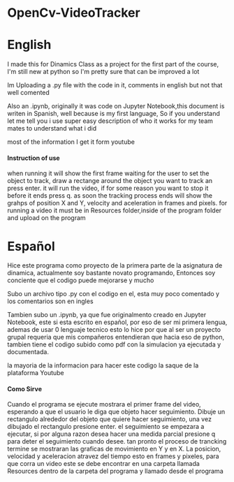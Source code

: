 # OpenCv-VideoTracker

# English

I made this for Dinamics Class as a project for the first part of the course, I'm still new at python so I'm pretty sure that can be improved a lot

Im Uploading a .py file with the code in it, comments in english but not that well comented

Also an .ipynb, originally it was code on Jupyter Notebook,this document is writen in Spanish, well because is my first language, So if you understand let me tell you i use super easy description of who it works for my team mates to understand what i did

most of the information I get it form youtube



#### Instruction of use

when running it will show the first frame waiting for the user to set the object to track, draw a rectange around the object you want to track an press enter. it will run the video, if for some reason you want to stop it before it ends press q. as soon the tracking process ends will show the grahps of position X and Y, velocity and aceleration in frames and pixels. for running a video it must be in Resources folder,inside of the program folder and upload on the program 

# Español

Hice este programa como proyecto de la primera parte de la asignatura de dinamica, actualmente soy bastante novato programando, Entonces soy conciente que el codigo puede mejorarse y mucho

Subo un archivo tipo .py con el codigo en el, esta muy poco comentado y los comentarios son en ingles

 Tambien subo un .ipynb, ya que fue originalmento creado en Jupyter Notebook, este si esta escrito en español, por eso de ser mi primera lengua, ademas de usar 0 lenguaje tecnico esto lo hice por que al ser un proyecto grupal requeria que mis compañeros entendieran que hacia eso de python, tambien tiene el codigo subido como pdf con la simulacion ya ejecutada y documentada.
 
 la mayoria de la informacion para hacer este codigo la saque de la plataforma Youtube
 

#### Como Sirve

Cuando el programa se ejecute mostrara el primer frame del video, esperando a que el usuario le diga que objeto hacer seguimiento. Dibuje un rectangulo alrededor del objeto que quiere hacer seguimiento, una vez dibujado el rectangulo presione enter. el seguimiento se empezara a ejecutar, si por alguna razon desea hacer una medida parcial presione q para deter el seguimiento cuando desee. tan pronto el proceso de trancking termine se mostraran las graficas de movimiento en Y y en X. La posicion, velocidad y aceleracion atravez del tiempo esto en frames y pixeles, para que corra un video este se debe encontrar en una carpeta llamada Resources dentro de la carpeta del programa y llamado desde el programa 





